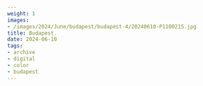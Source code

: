 ```yaml
---
weight: 1
images:
- /images/2024/June/budapest/budapest-4/20240610-P1100215.jpg
title: Budapest.
date: 2024-06-10
tags:
- archive
- digital
- color
- budapest
---
```


